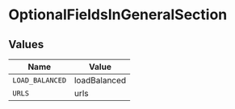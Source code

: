 # OptionalFieldsInGeneralSection


## Values

| Name            | Value           |
| --------------- | --------------- |
| `LOAD_BALANCED` | loadBalanced    |
| `URLS`          | urls            |